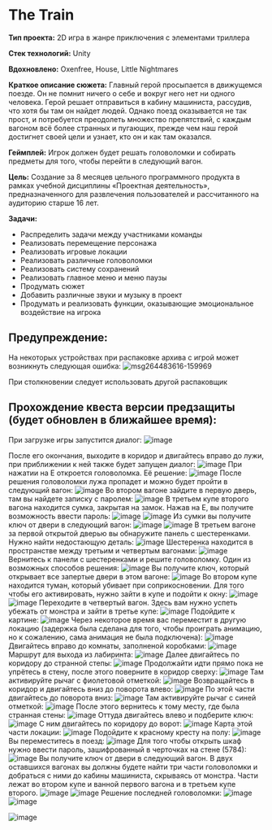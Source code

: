 # The Train

**Тип проекта:** 2D игра в жанре приключения с элементами триллера 

**Стек технологий:** Unity 

**Вдохновлено:** Oxenfree, House, Little Nightmares 

**Краткое описание сюжета:** Главный герой просыпается в движущемся поезде. Он не помнит ничего о себе и вокруг него нет ни одного человека. Герой решает отправиться в кабину машиниста, рассудив, что хотя бы там он найдет людей. Однако поезд оказывается не так прост, и потребуется преодолеть множество препятствий, с каждым вагоном всё более странных и пугающих, прежде чем наш герой достигнет своей цели и узнает, кто он и как там оказался. 

**Геймплей:** Игрок должен будет решать головоломки и собирать предметы для того, чтобы перейти в следующий вагон. 

**Цель:** Создание за 8 месяцев цельного программного продукта в рамках учебной дисциплины «Проектная деятельность», предназначенного для развлечения пользователей и рассчитанного на аудиторию старше 16 лет.


**Задачи:** 
-	Распределить задачи между участниками команды
-	Реализовать перемещение персонажа
-	Реализовать игровые локации
-	Реализовать различные головоломки 
-	Реализовать систему сохранений
-	Реализовать главное меню и меню паузы
-	Продумать сюжет
-	Добавить различные звуки и музыку в проект
-	Продумать и реализовать функции, оказывающие эмоциональное воздействие на игрока

## Предупреждение: 
На некоторых устройствах при распаковке архива с игрой может возникнуть следующая ошибка:
![msg264483616-159969](https://github.com/apushist/The_Train/assets/114854401/9d5d2625-f7bf-457d-bd6a-5f62e45d07d7)

При столкновении следует использовать другой распаковщик

## Прохождение квеста версии предзащиты (будет обновлен в ближайшее время):
При загрузке игры запустится диалог:
![image](https://github.com/apushist/The_Train/assets/114854401/9dec8ce0-136d-4943-b1f6-c31ac5750a2a)

После его окончания, выходите в коридор и двигайтесь вправо до лужи, при приближении к ней также будет запущен диалог:
![image](https://github.com/apushist/The_Train/assets/114854401/98bf1a85-35a1-4808-9bdb-932dc02759bd)
При нажатии на Е откроется головоломка. Её решение:
![image](https://github.com/apushist/The_Train/assets/114854401/8344ae15-beda-43c5-96dc-23dd0dce1820)
После решения головоломки лужа пропадет и можно будет пройти в следующий вагон:
![image](https://github.com/apushist/The_Train/assets/114854401/2c3fe651-8e22-48d8-8f97-2cfc60d7eb7f)
Во втором вагоне зайдите в первую дверь, там вы найдете записку с паролем:
![image](https://github.com/apushist/The_Train/assets/114854401/0b9910bd-0907-4a92-9322-47a217288707)
В третьем купе второго вагона находится сумка, закрытая на замок. Нажав на Е, вы получите возможность ввести пароль:
![image](https://github.com/apushist/The_Train/assets/114854401/d70e2ba9-e45f-49b9-b1df-0e693e0bcbbc)
![image](https://github.com/apushist/The_Train/assets/114854401/a4a67507-908a-4bfa-a311-97b0c07a9f38)
Из сумки вы получите ключ от двери в следующий вагон:
![image](https://github.com/apushist/The_Train/assets/114854401/dd820c42-a239-494a-8ff2-8dbe8b8991f3)
![image](https://github.com/apushist/The_Train/assets/114854401/d58af4d9-f530-4053-aac6-46c33a36a2b4)
В третьем вагоне за первой открытой дверью вы обнаружите панель с шестеренками. Нужно найти недостающую деталь:
![image](https://github.com/apushist/The_Train/assets/114854401/20b8beaa-9323-409f-9e2c-50b4db73b14c)
Шестеренка находится в пространстве между третьим и четвертым вагонами:
![image](https://github.com/apushist/The_Train/assets/114854401/8370e0bd-f01e-4d03-8ab9-a31d4163fe17)
Вернитесь к панели с шестеренками и решите головоломку. Один из возможных способов решения:
![image](https://github.com/apushist/The_Train/assets/114854401/a6a46e27-3dd9-4af4-8564-cee2eb8e3d59)
Вы получите ключ, который открывает все запертые двери в этом вагоне:
![image](https://github.com/apushist/The_Train/assets/114854401/c1db5545-88d1-4a32-a38e-98f907254077)
Во втором купе находится туман, который убивает при соприкосновении. Для того чтобы его активировать, нужно зайти в купе и подойти к окну:
![image](https://github.com/apushist/The_Train/assets/114854401/94efaa9a-3f25-4559-a2f5-79d4c50ee7c1)
![image](https://github.com/apushist/The_Train/assets/114854401/d42d4a14-efab-48c7-86a3-ad9eafa78c2e)
Переходите в четвертый вагон. Здесь вам нужно успеть убежать от монстра и зайти в третье купе:
![image](https://github.com/apushist/The_Train/assets/114854401/55bc7381-80f4-40b5-861b-e7cb52b5b0f8)
Подойдите к картине:
![image](https://github.com/apushist/The_Train/assets/114854401/d0f6fa17-6223-4b73-964b-d06fe6167593)
Через некоторое время вас переместит в другую локацию (задержка была сделана для того, чтобы проиграть анимацию, но к сожалению, сама анимация не была подключена):
![image](https://github.com/apushist/The_Train/assets/114854401/4f1c9a04-d329-4f98-986a-4e11755b2c7f)
Двигайтесь вправо до комнаты, заполненой коробками:
![image](https://github.com/apushist/The_Train/assets/114854401/1854eaa6-b085-4799-a6be-0abc455f8075)
Маршрут для выхода из лабиринта:
![image](https://github.com/apushist/The_Train/assets/114854401/e053a1a5-e906-4f16-8efd-2c5830922bc8)
Далее двигайтесь по коридору до странной степы:
![image](https://github.com/apushist/The_Train/assets/114854401/a86e5928-1cc2-4567-b8fb-938ccd309ce6)
Продолжайти идти прямо пока не упрётесь в стену, после этого поверните в коридор сверху:
![image](https://github.com/apushist/The_Train/assets/114854401/74bba2f2-f3de-4ecb-9263-c463ea73e0fd)
Там активируйте рычаг с фиолетовой отметкой:
![image](https://github.com/apushist/The_Train/assets/114854401/7ff3cdd0-4968-40d1-876b-5b42b19029bf)
Возвращайтесь в коридор и двигайтесь вниз до поворота влево:
![image](https://github.com/apushist/The_Train/assets/114854401/c9749cf3-279a-4a5f-8293-e5490de50df6)
По этой части двигайтесь до поворота вниз:
![image](https://github.com/apushist/The_Train/assets/114854401/797e315a-0ff9-421c-8a5e-24bc41dbb614)
Там активируйте  рычаг с синей отметкой:
![image](https://github.com/apushist/The_Train/assets/114854401/0d957596-e79e-48c8-8841-f9789803d786)
После этого вернитесь к тому месту, где была странная стены:
![image](https://github.com/apushist/The_Train/assets/114854401/a0ceaae7-aab6-47ae-97dd-bee174715e5a)
Оттуда двигайтесь влево и подберите ключ:
![image](https://github.com/apushist/The_Train/assets/114854401/7588d271-7c15-4400-9774-5320788a0c82)
С ним двигайтесь по коридору до ворот:
![image](https://github.com/apushist/The_Train/assets/114854401/c91e882a-4c58-4944-80a2-1d959488f538)
Карта этой части локации:
![image](https://github.com/apushist/The_Train/assets/114854401/b8806a39-70d4-4659-8469-ac034254d13a)
Подойдите к красному кресту на полу:
![image](https://github.com/apushist/The_Train/assets/114854401/4c08292e-c407-47ab-b093-04e87dc3a3f3)
Вы переместитесь в поезд:
![image](https://github.com/apushist/The_Train/assets/114854401/28d96ae3-845e-4bb2-afb1-64661ad262b7)
Для того чтобы открыть шкаф нужно ввести пароль, зашифрованный в черточках на стене (5784):
![image](https://github.com/apushist/The_Train/assets/114854401/b19dee9f-a4d2-42d6-adf1-bb222cfcc78e)
Вы получите ключ от двери в следующий вагон.
В двух оставшихся вагонах вы должны будете найти три части головоломки и добраться с ними до кабины машиниста, скрываясь от монстра. Части лежат во втором купе и ванной первого вагона и в третьем купе второго.
![image](https://github.com/apushist/The_Train/assets/114854401/a6a12ed1-778f-4f3f-90e9-2bbaae47eb35)
![image](https://github.com/apushist/The_Train/assets/114854401/42b9e5cf-432d-4df9-9028-c0bfbf63d325)
Решение последней головоломки:
![image](https://github.com/apushist/The_Train/assets/114854401/5045348f-323b-4043-9f00-abe282ab832a)
![image](https://github.com/apushist/The_Train/assets/114854401/ad90be20-d2d8-4f06-a3e4-366f54b02349)


![image](https://github.com/apushist/The_Train/assets/114854401/04882676-18e0-46f7-9cfc-6cffd00a37e6)








